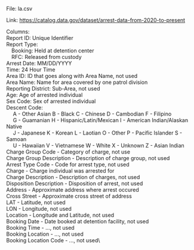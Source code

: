 File: la.csv

Link: https://catalog.data.gov/dataset/arrest-data-from-2020-to-present

Columns: \
Report ID: Unique Identifier\
Report Type:\
&emsp;Booking: Held at detention center \
&emsp;RFC: Released from custody\
Arrest Date: MM/DD/YYYY\
Time: 24 Hour Time\
Area ID: ID that goes along with Area Name, not used\
Area Name: Name for area covered by one patrol division\
Reporting District: Sub-Area, not used\
Age: Age of arrested individual\
Sex Code: Sex of arrested individual\
Descent Code:\
&emsp; A - Other Asian B - Black C - Chinese D - Cambodian F - Filipino\
&emsp; G - Guamanian H - Hispanic/Latin/Mexican I - American Indian/Alaskan Native\
&emsp; J - Japanese K - Korean L - Laotian O - Other P - Pacific Islander S - Samoan\
&emsp; U - Hawaiian V - Vietnamese W - White X - Unknown Z - Asian Indian\
Charge Group Code - Category of charge, not use\
Charge Group Description - Description of charge group, not used\
Arrest Type Code - Code for arrest type, not used\
Charge - Charge individual was arrested for\
Charge Description - Description of charges, not used\
Disposition Description - Disposition of arrest, not used\
Address - Approximate address where arrest occured\
Cross Street - Approximate cross street of address\
LAT - Latitude, not used\
LON - Longitude, not used\
Location - Longitude and Latitude, not used\
Booking Date - Date booked at detention facility, not used\
Booking Time - ..., not used\
Booking Location - ..., not used\
Booking Location Code - ..., not used\

